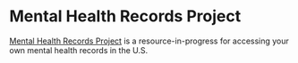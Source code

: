 # Mental Health Records Project

[Mental Health Records Project](https://mentalhealthrecords.org) is a resource-in-progress for accessing your own mental health records in the U.S.